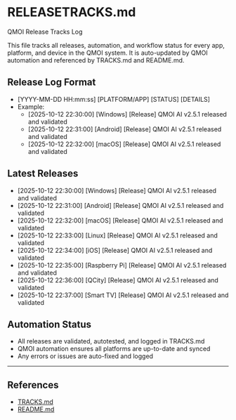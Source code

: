 # RELEASETRACKS.md

QMOI Release Tracks Log

This file tracks all releases, automation, and workflow status for every app, platform, and device in the QMOI system. It is auto-updated by QMOI automation and referenced by TRACKS.md and README.md.

## Release Log Format
- [YYYY-MM-DD HH:mm:ss] [PLATFORM/APP] [STATUS] [DETAILS]
- Example:
  - [2025-10-12 22:30:00] [Windows] [Release] QMOI AI v2.5.1 released and validated
  - [2025-10-12 22:31:00] [Android] [Release] QMOI AI v2.5.1 released and validated
  - [2025-10-12 22:32:00] [macOS] [Release] QMOI AI v2.5.1 released and validated

## Latest Releases
- [2025-10-12 22:30:00] [Windows] [Release] QMOI AI v2.5.1 released and validated
- [2025-10-12 22:31:00] [Android] [Release] QMOI AI v2.5.1 released and validated
- [2025-10-12 22:32:00] [macOS] [Release] QMOI AI v2.5.1 released and validated
- [2025-10-12 22:33:00] [Linux] [Release] QMOI AI v2.5.1 released and validated
- [2025-10-12 22:34:00] [iOS] [Release] QMOI AI v2.5.1 released and validated
- [2025-10-12 22:35:00] [Raspberry Pi] [Release] QMOI AI v2.5.1 released and validated
- [2025-10-12 22:36:00] [QCity] [Release] QMOI AI v2.5.1 released and validated
- [2025-10-12 22:37:00] [Smart TV] [Release] QMOI AI v2.5.1 released and validated

## Automation Status
- All releases are validated, autotested, and logged in TRACKS.md
- QMOI automation ensures all platforms are up-to-date and synced
- Any errors or issues are auto-fixed and logged

---

## References
- [TRACKS.md](./TRACKS.md)
- [README.md](./README.md)
